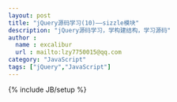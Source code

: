 ```yaml
---
layout: post
title: "jQuery源码学习(10)——sizzle模块"
description: "jQuery源码学习，学构建结构，学习源码"
author :
  name : excalibur
  url : mailto:lzy7750015@qq.com
category: "JavaScript"
tags: ["jQuery","JavaScript"]
---
```

{% include JB/setup %}
